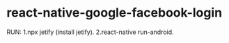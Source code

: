 # react-native-google-facebook-login

RUN:
1.npx jetify (install jetify).
2.react-native run-android.

